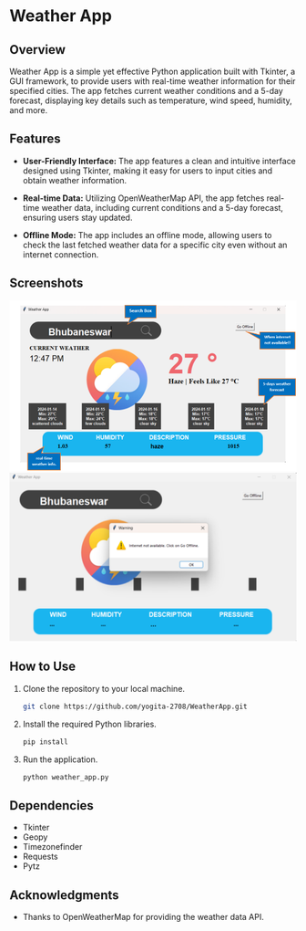 # Weather App

## Overview

Weather App is a simple yet effective Python application built with Tkinter, a GUI framework, to provide users with real-time weather information for their specified cities. The app fetches current weather conditions and a 5-day forecast, displaying key details such as temperature, wind speed, humidity, and more.

## Features

- **User-Friendly Interface:** The app features a clean and intuitive interface designed using Tkinter, making it easy for users to input cities and obtain weather information.

- **Real-time Data:** Utilizing OpenWeatherMap API, the app fetches real-time weather data, including current conditions and a 5-day forecast, ensuring users stay updated.

- **Offline Mode:** The app includes an offline mode, allowing users to check the last fetched weather data for a specific city even without an internet connection.

## Screenshots

![Interface](screenshots/screenshot1.png)
![Bhubaneswar Weather](screenshots/screenshot2.png)

## How to Use

1. Clone the repository to your local machine.
   ```bash
   git clone https://github.com/yogita-2708/WeatherApp.git
   ```

2. Install the required Python libraries.
   ```bash
   pip install
   ```

3. Run the application.
   ```bash
   python weather_app.py
   ```

## Dependencies

- Tkinter
- Geopy
- Timezonefinder
- Requests
- Pytz

## Acknowledgments

- Thanks to OpenWeatherMap for providing the weather data API.
